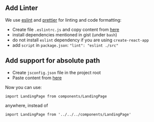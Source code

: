 ## Add Linter

We use [eslint](https://eslint.org/) and [prettier](https://prettier.io/) for linting and code formatting:

- Create file `.eslintrc.js` and copy content from [here](https://gist.github.com/radenkovic/96984e8efd995e9258cf3a82c86be497)
- install dependencies mentioned in gist (under `bash`)
- do not install `eslint` dependency if you are using `create-react-app`
- add `script` in `package.json`: `"lint": "eslint ./src"`


## Add support for absolute path

- Create `jsconfig.json` file in the project root
- Paste content from [here](https://gist.github.com/radenkovic/96984e8efd995e9258cf3a82c86be497)
  

Now you can use:

`import LandingPage from components/LandingPage` 

anywhere, instead of

`import LandingPage from '../../../components/LandingPage'`